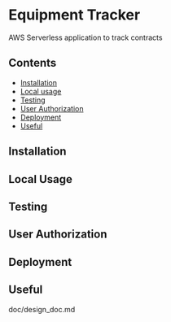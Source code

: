 # Equipment Tracker

AWS Serverless application to track contracts

## Contents

* [Installation](#installation)
* [Local usage](#local-usage)
* [Testing](#testing)
* [User Authorization](#user-authorization)
* [Deployment](#deployment)
* [Useful](#useful)

## Installation
## Local Usage
## Testing
## User Authorization
## Deployment
## Useful
doc/design_doc.md